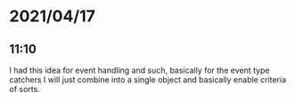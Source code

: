 # 2021/04/17

## 11:10

I had this idea for event handling and such, basically for the event type
catchers I will just combine into a single object and basically enable criteria of sorts.